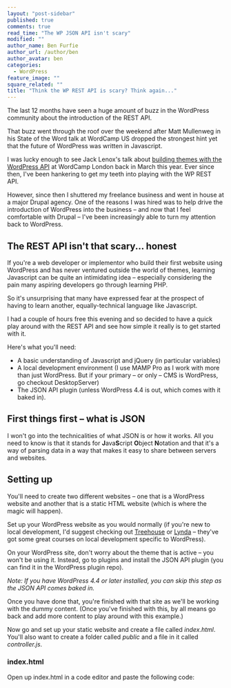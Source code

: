 ```yaml
---
layout: "post-sidebar"
published: true
comments: true
read_time: "The WP JSON API isn't scary"
modified: ""
author_name: Ben Furfie
author_url: /author/ben
author_avatar: ben
categories: 
  - WordPress
feature_image: ""
square_related: ""
title: "Think the WP REST API is scary? Think again..."
---
```


The last 12 months have seen a huge amount of buzz in the WordPress community about the introduction of the REST API.

That buzz went through the roof over the weekend after Matt Mullenweg in his State of the Word talk at WordCamp US dropped the strongest hint yet that the future of WordPress was written in Javascript.

I was lucky enough to see Jack Lenox's talk about [building themes with the WordPress API](http://jacklenox.com/2015/03/30/building-themes-with-the-wp-rest-api-wordcamp-london-march-2015/) at WordCamp London back in March this year. Ever since then, I've been hankering to get my teeth into playing with the WP REST API.

However, since then I shuttered my freelance business and went in house at a major Drupal agency. One of the reasons I was hired was to help drive the introduction of WordPress into the business – and now that I feel comfortable with Drupal – I've been increasingly able to turn my attention back to WordPress.

## The REST API isn't that scary... honest
If you're a web developer or implementor who build their first website using WordPress and has never ventured outside the world of themes, learning Javascript can be quite an intimidating idea – especially considering the pain many aspiring developers go through learning PHP.

So it's unsurprising that many have expressed fear at the prospect of having to learn another, equally-technical language like Javascript.

I had a couple of hours free this evening and so decided to have a quick play around with the REST API and see how simple it really is to get started with it.

Here's what you'll need:
- A basic understanding of Javascript and jQuery (in particular variables)
- A local development environment (I use MAMP Pro as I work with more than just WordPress. But if your primary – or only – CMS is WordPress, go checkout DesktopServer)
- The JSON API plugin (unless WordPress 4.4 is out, which comes with it baked in).

## First things first – what is JSON
I won't go into the technicalities of what JSON is or how it works. All you need to know is that it stands for **J**ava**S**cript **O**bject **N**otation and that it's a way of parsing data in a way that makes it easy to share between servers and websites.

## Setting up
You'll need to create two different websites – one that is a WordPress website and another that is a static HTML website (which is where the magic will happen).

Set up your WordPress website as you would normally (if you're new to local development, I'd suggest checking out [Treehouse](http://www.teamtreehouse.com) or [Lynda](http://www.lynda.com) – they've got some great courses on local development specific to WordPress).

On your WordPress site, don't worry about the theme that is active – you won't be using it. Instead, go to plugins and install the JSON API plugin (you can find it in the WordPress plugin repo).

_Note: If you have WordPress 4.4 or later installed, you can skip this step as the JSON API comes baked in._

Once you have done that, you're finished with that site as we'll be working with the dummy content. (Once you've finished with this, by all means go back and add more content to play around with this example.)

Now go and set up your static website and create a file called _index.html_. You'll also want to create a folder called _public_ and a file in it called _controller.js_.

### index.html
Open up index.html in a code editor and paste the following code:

<code>
  <!DOCTYPE html>
  <html>
  <head>
  <title>WP JSON Front End Test</title>
  </head>
  <body>
  <h1 class="title"></h1>
  <div class="content"></div>
  <script src="https://code.jquery.com/jquery-1.11.3.min.js"></script>
  <script src="public/controller.js"></script>
  </body>
  </html>
</code>

